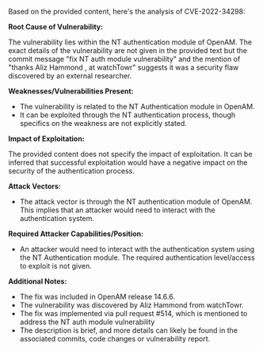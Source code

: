Based on the provided content, here's the analysis of CVE-2022-34298:

**Root Cause of Vulnerability:**

The vulnerability lies within the NT authentication module of OpenAM. The exact details of the vulnerability are not given in the provided text but the commit message "fix NT auth module vulnerability" and the mention of "thanks Aliz Hammond , at watchTowr" suggests it was a security flaw discovered by an external researcher.

**Weaknesses/Vulnerabilities Present:**
- The vulnerability is related to the NT Authentication module in OpenAM.
- It can be exploited through the NT authentication process, though specifics on the weakness are not explicitly stated.

**Impact of Exploitation:**

The provided content does not specify the impact of exploitation. It can be inferred that successful exploitation would have a negative impact on the security of the authentication process.

**Attack Vectors:**
- The attack vector is through the NT authentication module of OpenAM. This implies that an attacker would need to interact with the authentication system.

**Required Attacker Capabilities/Position:**
- An attacker would need to interact with the authentication system using the NT Authentication module. The required authentication level/access to exploit is not given.

**Additional Notes:**

- The fix was included in OpenAM release 14.6.6.
- The vulnerability was discovered by Aliz Hammond from watchTowr.
- The fix was implemented via pull request #514, which is mentioned to address the NT auth module vulnerability
- The description is brief, and more details can likely be found in the associated commits, code changes or vulnerability report.